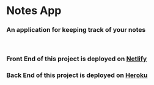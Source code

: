 # Notes App

### An application for keeping track of your notes

<br/>

### Front End of this project is deployed on [**Netlify**](https://devnotes-react.netlify.app/)
### Back End of this project is deployed on [**Heroku**](https://notesapp17.herokuapp.com/)
